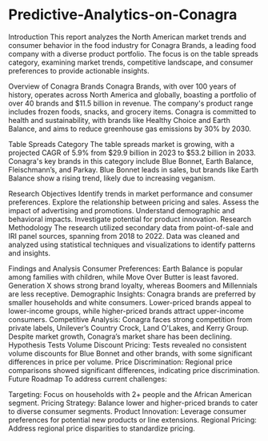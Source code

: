 # Predictive-Analytics-on-Conagra

Introduction
This report analyzes the North American market trends and consumer behavior in the food industry for Conagra Brands, a leading food company with a diverse product portfolio. The focus is on the table spreads category, examining market trends, competitive landscape, and consumer preferences to provide actionable insights.

Overview of Conagra Brands
Conagra Brands, with over 100 years of history, operates across North America and globally, boasting a portfolio of over 40 brands and $11.5 billion in revenue. The company's product range includes frozen foods, snacks, and grocery items. Conagra is committed to health and sustainability, with brands like Healthy Choice and Earth Balance, and aims to reduce greenhouse gas emissions by 30% by 2030.

Table Spreads Category
The table spreads market is growing, with a projected CAGR of 5.9% from $29.9 billion in 2023 to $53.2 billion in 2033. Conagra's key brands in this category include Blue Bonnet, Earth Balance, Fleischmann’s, and Parkay. Blue Bonnet leads in sales, but brands like Earth Balance show a rising trend, likely due to increasing veganism.

Research Objectives
Identify trends in market performance and consumer preferences.
Explore the relationship between pricing and sales.
Assess the impact of advertising and promotions.
Understand demographic and behavioral impacts.
Investigate potential for product innovation.
Research Methodology
The research utilized secondary data from point-of-sale and IRI panel sources, spanning from 2018 to 2022. Data was cleaned and analyzed using statistical techniques and visualizations to identify patterns and insights.

Findings and Analysis
Consumer Preferences: Earth Balance is popular among families with children, while Move Over Butter is least favored. Generation X shows strong brand loyalty, whereas Boomers and Millennials are less receptive.
Demographic Insights: Conagra brands are preferred by smaller households and white consumers. Lower-priced brands appeal to lower-income groups, while higher-priced brands attract upper-income consumers.
Competitive Analysis: Conagra faces strong competition from private labels, Unilever’s Country Crock, Land O'Lakes, and Kerry Group. Despite market growth, Conagra’s market share has been declining.
Hypothesis Tests
Volume Discount Pricing: Tests revealed no consistent volume discounts for Blue Bonnet and other brands, with some significant differences in price per volume.
Price Discrimination: Regional price comparisons showed significant differences, indicating price discrimination.
Future Roadmap
To address current challenges:

Targeting: Focus on households with 2+ people and the African American segment.
Pricing Strategy: Balance lower and higher-priced brands to cater to diverse consumer segments.
Product Innovation: Leverage consumer preferences for potential new products or line extensions.
Regional Pricing: Address regional price disparities to standardize pricing.
